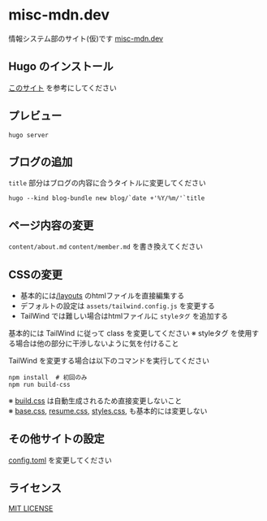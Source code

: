 # misc-mdn.dev

情報システム部のサイト(仮)です [misc-mdn.dev](https://misc-mdn.dev)

## Hugo のインストール

[このサイト](https://gohugo.io/getting-started/installing/) を参考にしてください

## プレビュー

```shell
hugo server
```

## ブログの追加

`title` 部分はブログの内容に合うタイトルに変更してください

```shell
hugo --kind blog-bundle new blog/`date +'%Y/%m/'`title
```

## ページ内容の変更

`content/about.md` `content/member.md` を書き換えてください

## CSSの変更

- 基本的には[/layouts](./layouts/) のhtmlファイルを直接編集する
- デフォルトの設定は `assets/tailwind.config.js` を変更する
- TailWind では難しい場合はhtmlファイルに `styleタグ` を追加する

基本的には TailWind に従って class を変更してください
※ styleタグ を使用する場合は他の部分に干渉しないように気を付けること

TailWind を変更する場合は以下のコマンドを実行してください

```shell
npm install  # 初回のみ
npm run build-css
```

※ [build.css](./assets/css/build.css) は自動生成されるため直接変更しないこと  
※ [base.css](./assets/css/base.css),
[resume.css](./assets/css/resume.css),
[styles.css](./assets/css/styles.css),
も基本的には変更しない

## その他サイトの設定

[config.toml](./config.toml) を変更してください

## ライセンス

[MIT LICENSE](./LICENSE)
